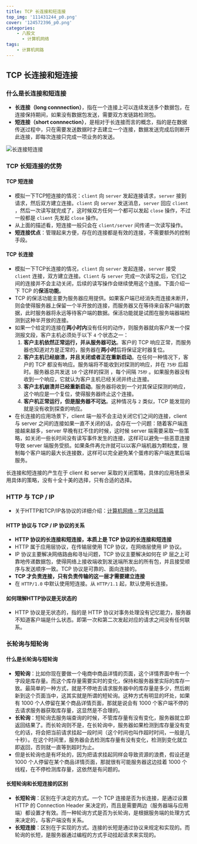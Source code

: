 ```yaml
---
title: TCP 长连接和短连接
top_img: '111431244_p0.png'
cover: '124572396_p0.png'
categories: 
    - 八股文
      - 计算机网络
tags: 
    - 计算机网路
---
```


## TCP 长连接和短连接

### 什么是长连接和短连接

* **长连接（long connnection）**，指在一个连接上可以连续发送多个数据包，在连接保持期间，如果没有数据包发送，需要双方发链路检测包。
* **短连接（short connnection）**，是相对于长连接而言的概念，指的是在数据传送过程中，只在需要发送数据时才去建立一个连接，数据发送完成后则断开此连接，即每次连接只完成一项业务的发送。

<img src="长连接短连接.png" alt="长连接短连接" style="zoom:100%;">

### TCP 长短连接的优势

#### TCP 短连接

* 模拟一下TCP短连接的情况：`client` 向 `server` 发起连接请求，`server` 接到请求，然后双方建立连接。`client` 向 `server` 发送消息，`server` 回应 `client` ，然后一次读写就完成了，这时候双方任何一个都可以发起 `close` 操作，不过一般都是 `client` 先发起 `close` 操作。
* 从上面的描述看，短连接一般只会在 `client/server` 间传递一次读写操作。
* **短连接优点**：管理起来方便，存在的连接都是有效的连接，不需要额外的控制手段。

#### TCP 长连接

* 模拟一下TCP长连接的情况，`client` 向 `server` 发起连接，`server` 接受 `client` 连接，双方建立连接。`Client` 与 `server` 完成一次读写之后，它们之间的连接并不会主动关闭，后续的读写操作会继续使用这个连接。下面介绍一下 TCP 的**保活功能**。
* TCP 的保活功能主要为服务器应用提供。如果客户端已经消失而连接未断开，则会使得服务器上保留一个半开放的连接，而服务器又在等待来自客户端的数据，此时服务器将永远等待客户端的数据。保活功能就是试图在服务端器端检测到这种半开放的连接。
* 如果一个给定的连接在**两小时内**没有任何的动作，则服务器就向客户发一个探测报文段，客户主机必须处于以下 `4` 个状态之一：
  1. **客户主机依然正常运行，并从服务器可达**。客户的 TCP 响应正常，而服务器也知道对方是正常的，服务器在**两小时**后将保证定时器复位。
  2. **客户主机已经崩溃，并且关闭或者正在重新启动**。在任何一种情况下，客户的 TCP 都没有响应。服务端将不能收到对探测的响应，并在 `75秒` 后超时。服务器总共发送 `10` 个这样的探测 ，每个间隔 `75秒` 。如果服务器没有收到一个响应，它就认为客户主机已经关闭并终止连接。
  3. **客户主机崩溃并已经重新启动**。服务器将收到一个对其保证探测的响应，这个响应是一个复位，使得服务器终止这个连接。
  4. **客户机正常运行，但是服务器不可达**。这种情况与 `2` 类似，TCP 能发现的就是没有收到探查的响应。
* 在长连接的应用场景下，client 端一般不会主动关闭它们之间的连接，client 与 server 之间的连接如果一直不关闭的话，会存在一个问题：随着客户端连接越来越多，server 早晚有扛不住的时候，这时候 server 端需要采取一些策略，如关闭一些长时间没有读写事件发生的连接，这样可以避免一些恶意连接导致 server 端服务受损。如果条件再允许就可以以客户端机器为颗粒度，限制每个客户端的最大长连接数，这样可以完全避免某个蛋疼的客户端连累后端服务。

长连接和短连接的产生在于 client 和 server 采取的关闭策略，具体的应用场景采用具体的策略，没有十全十美的选择，只有合适的选择。

### HTTP 与 TCP / IP

* 关于HTTP和TCP/IP各协议的详细介绍：[计算机网络 - 学习总结篇](https://blog.csdn.net/yeahPeng11/article/details/117486184)

#### HTTP 协议与 TCP / IP 协议的关系

* **HTTP 协议的长连接和短连接，本质上是 TCP 协议的长连接和短连接**
* HTTP 属于应用层协议，在传输层使用 TCP 协议，在网络层使用 IP 协议。
* IP 协议主要解决网络路由和寻址问题，TCP 协议主要解决如何在 IP 层之上可靠地传递数据包，使得网络上接收端收到发送端所发出的所有包，并且接受顺序与发送顺序一致。TCP 协议是可靠的、面向连接的。
* **TCP 才负责连接，只有负责传输的这一层才需要建立连接**
* 在 `HTTP/1.0` 中默认使用短连接。从 `HTTP/1.1` 起，默认使用长连接。

#### 如何理解HTTP协议是无状态的

* HTTP 协议是无状态的，指的是 HTTP 协议对事务处理没有记忆能力，服务器不知道客户端是什么状态。即第一次和第二次发起对应的请求之间没有任何联系。

### 长轮询与短轮询

#### 什么是长轮询与短轮询

* **短轮询**：比如你现在要做一个电商中商品详情的页面，这个详情界面中有一个字段是库存量。而这个库存量需要实时的变化，保持和服务器里实际的库存一致。最简单的一种方式，就是不停地去请求服务器中的库存量是多少，然后刷新到这个页面当中，这其实就是所谓的短轮询。这种方式有明显的坏处，如果有 1000 个人停留在某个商品详情页面，那就是说会有 1000 个客户端不停的去请求服务器获取库存量，这显然是不合理的。
* **长轮询**：短轮询去服务端查询的时候，不管库存量有没有变化，服务器就立即返回结果了。而长轮询则不是，在长轮询中，服务器如果检测到库存量没有变化的话，将会把当前请求挂起一段时间（这个时间也叫作超时时间，一般是几十秒）。在这个时间里，服务器会去检测库存量有没有变化，检测到变化就立即返回，否则就一直等到超时为止。
* 但是长轮询也是有坏处的，因为把请求挂起同样会导致资源的浪费，假设还是 1000 个人停留在某个商品详情页面，那就很有可能服务器这边挂着 1000 个线程，在不停检测库存量，这依然是有问题的。

#### 长短轮询和长短连接的区别

* **长短轮询**：区别在于决定的方式。一个 TCP 连接是否为长连接，是通过设置 HTTP 的 Connection Header 来决定的，而且是需要两边（服务器端与应用端）都设置才有效。而一种轮询方式是否为长轮询，是根据服务端的处理方式来决定的，与客户端没有关系。
* **长短连接**：区别在于实现的方式。连接的长短是通过协议来规定和实现的。而轮询的长短，是服务器通过编程的方式手动挂起请求来实现的。
